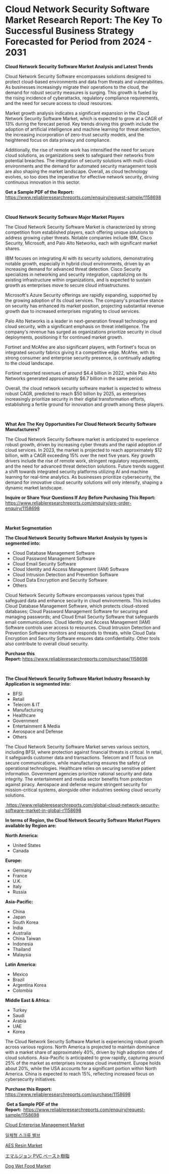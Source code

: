 <p><h1>Cloud Network Security Software Market Research Report: The Key To Successful Business Strategy Forecasted for Period from 2024 - 2031</h1></p><p><strong>Cloud Network Security Software Market Analysis and Latest Trends</strong></p>
<p><p>Cloud Network Security Software encompasses solutions designed to protect cloud-based environments and data from threats and vulnerabilities. As businesses increasingly migrate their operations to the cloud, the demand for robust security measures is surging. This growth is fueled by the rising incidence of cyberattacks, regulatory compliance requirements, and the need for secure access to cloud resources. </p><p>Market growth analysis indicates a significant expansion in the Cloud Network Security Software Market, which is expected to grow at a CAGR of 13% during the forecast period. Key trends driving this growth include the adoption of artificial intelligence and machine learning for threat detection, the increasing incorporation of zero-trust security models, and the heightened focus on data privacy and compliance. </p><p>Additionally, the rise of remote work has intensified the need for secure cloud solutions, as organizations seek to safeguard their networks from potential breaches. The integration of security solutions with multi-cloud environments and the demand for automated security management tools are also shaping the market landscape. Overall, as cloud technology evolves, so too does the imperative for effective network security, driving continuous innovation in this sector.</p></p>
<p><strong>Get a Sample PDF of the Report:&nbsp;</strong> <a href="https://www.reliableresearchreports.com/enquiry/request-sample/1158698">https://www.reliableresearchreports.com/enquiry/request-sample/1158698</a></p>
<p>&nbsp;</p>
<p><strong>Cloud Network Security Software Major Market Players</strong></p>
<p><p>The Cloud Network Security Software Market is characterized by strong competition from established players, each offering unique solutions to address growing cyber threats. Notable companies include IBM, Cisco Security, Microsoft, and Palo Alto Networks, each with significant market shares.</p><p>IBM focuses on integrating AI with its security solutions, demonstrating notable growth, especially in hybrid cloud environments, driven by an increasing demand for advanced threat detection. Cisco Security specializes in networking and security integration, capitalizing on its existing infrastructure within organizations, and is expected to sustain growth as enterprises move to secure cloud infrastructures.</p><p>Microsoft's Azure Security offerings are rapidly expanding, supported by the growing adoption of its cloud services. The company's proactive stance on security has enhanced its market position, projecting substantial revenue growth due to increased enterprises migrating to cloud services.</p><p>Palo Alto Networks is a leader in next-generation firewall technology and cloud security, with a significant emphasis on threat intelligence. The company's revenue has surged as organizations prioritize security in cloud deployments, positioning it for continued market growth.</p><p>Fortinet and McAfee are also significant players, with Fortinet's focus on integrated security fabrics giving it a competitive edge. McAfee, with its strong consumer and enterprise security presence, is continually adapting to the cloud landscape.</p><p>Fortinet reported revenues of around $4.4 billion in 2022, while Palo Alto Networks generated approximately $6.7 billion in the same period. </p><p>Overall, the cloud network security software market is expected to witness robust CAGR, predicted to reach $50 billion by 2025, as enterprises increasingly prioritize security in their digital transformation efforts, establishing a fertile ground for innovation and growth among these players.</p></p>
<p>&nbsp;</p>
<p><strong>What Are The Key Opportunities For Cloud Network Security Software Manufacturers?</strong></p>
<p><p>The Cloud Network Security Software market is anticipated to experience robust growth, driven by increasing cyber threats and the rapid adoption of cloud services. In 2023, the market is projected to reach approximately $12 billion, with a CAGR exceeding 15% over the next five years. Key growth drivers include the rise of remote work, stringent regulatory requirements, and the need for advanced threat detection solutions. Future trends suggest a shift towards integrated security platforms utilizing AI and machine learning for real-time analytics. As businesses prioritize cybersecurity, the demand for innovative cloud security solutions will only intensify, shaping a dynamic market landscape.</p></p>
<p><strong>Inquire or Share Your Questions If Any Before Purchasing This Report:</strong> <a href="https://www.reliableresearchreports.com/enquiry/pre-order-enquiry/1158698">https://www.reliableresearchreports.com/enquiry/pre-order-enquiry/1158698</a></p>
<p>&nbsp;</p>
<p><strong>Market Segmentation</strong></p>
<p><strong>The Cloud Network Security Software Market Analysis by types is segmented into:</strong></p>
<p><ul><li>Cloud Database Management Software</li><li>Cloud Password Management Software</li><li>Cloud Email Security Software</li><li>Cloud Identity and Access Management (IAM) Software</li><li>Cloud Intrusion Detection and Prevention Software</li><li>Cloud Data Encryption and Security Software</li><li>Others</li></ul></p>
<p><p>Cloud Network Security Software encompasses various types that safeguard data and enhance security in cloud environments. This includes Cloud Database Management Software, which protects cloud-stored databases; Cloud Password Management Software for securing and managing passwords; and Cloud Email Security Software that safeguards email communications. Cloud Identity and Access Management (IAM) Software controls user access to resources. Cloud Intrusion Detection and Prevention Software monitors and responds to threats, while Cloud Data Encryption and Security Software ensures data confidentiality. Other tools also contribute to overall cloud security.</p></p>
<p><strong>Purchase this Report:&nbsp;</strong><a href="https://www.reliableresearchreports.com/purchase/1158698">https://www.reliableresearchreports.com/purchase/1158698</a></p>
<p>&nbsp;</p>
<p><strong>The Cloud Network Security Software Market Industry Research by Application is segmented into:</strong></p>
<p><ul><li>BFSI</li><li>Retail</li><li>Telecom & IT</li><li>Manufacturing</li><li>Healthcare</li><li>Government</li><li>Entertainment & Media</li><li>Aerospace and Defense</li><li>Others</li></ul></p>
<p><p>The Cloud Network Security Software Market serves various sectors, including BFSI, where protection against financial threats is critical. In retail, it safeguards customer data and transactions. Telecom and IT focus on secure communications, while manufacturing ensures the safety of operational technologies. Healthcare relies on securing sensitive patient information. Government agencies prioritize national security and data integrity. The entertainment and media sector benefits from protection against piracy. Aerospace and defense require stringent security for mission-critical systems, alongside other industries seeking cloud security solutions.</p></p>
<p><a href="https://www.reliableresearchreports.com/global-cloud-network-security-software-market-in-global-r1158698">&nbsp;https://www.reliableresearchreports.com/global-cloud-network-security-software-market-in-global-r1158698</a></p>
<p><strong>In terms of Region, the Cloud Network Security Software Market Players available by Region are:</strong></p>
<p>
    <p> <strong> North America: </strong>
        <ul>
            <li>United States</li>
            <li>Canada</li>
        </ul>
        </p> 
    <p> <strong> Europe: </strong>
        <ul>
            <li>Germany</li>
            <li>France</li>
            <li>U.K.</li>
            <li>Italy</li>
            <li>Russia</li>
        </ul>
        </p> 
    <p> <strong> Asia-Pacific: </strong>
        <ul>
            <li>China</li>
            <li>Japan</li>
            <li>South Korea</li>
            <li>India</li>
            <li>Australia</li>
            <li>China Taiwan</li>
            <li>Indonesia</li>
            <li>Thailand</li>
            <li>Malaysia</li>
        </ul>
        </p> 
    <p> <strong> Latin America: </strong>
        <ul>
            <li>Mexico</li>
            <li>Brazil</li>
            <li>Argentina Korea</li>
            <li>Colombia</li>
        </ul>
        </p> 
    <p> <strong> Middle East & Africa: </strong>
        <ul>
            <li>Turkey</li>
            <li>Saudi</li>
            <li>Arabia</li>
            <li>UAE</li>
            <li>Korea</li>
        </ul>
    </p>
    </p>
<p><p>The Cloud Network Security Software Market is experiencing robust growth across various regions. North America is projected to maintain dominance with a market share of approximately 40%, driven by high adoption rates of cloud solutions. Asia-Pacific is anticipated to grow rapidly, capturing around 25% of the market as enterprises increase cloud investment. Europe holds about 20%, while the USA accounts for a significant portion within North America. China is expected to reach 15%, reflecting increased focus on cybersecurity initiatives.</p></p>
<p><strong>Purchase this Report: </strong><a href="https://www.reliableresearchreports.com/purchase/1158698">https://www.reliableresearchreports.com/purchase/1158698</a></p>
<p>&nbsp;<strong>Get a Sample PDF of the Report:&nbsp;&nbsp;</strong><a href="https://www.reliableresearchreports.com/enquiry/request-sample/1158698">https://www.reliableresearchreports.com/enquiry/request-sample/1158698</a></p>
<p><strong></strong></p>
<p><p><a href="https://github.com/RuthLucas64/Market-Research-Report-List-1/blob/main/cloud-enterprise-management-market.md">Cloud Enterprise Management Market</a></p><p><a href="https://medium.com/@wpzbonrg51/%EC%84%B8%EA%B3%84-one-component-screw-valve-market-%EC%9D%80-2024%EC%97%90%EC%84%9C-2031%EB%A1%9C-%EC%97%B0%ED%8F%89%EA%B7%A0-%EC%A6%9D%EA%B0%80%EC%9C%A8%EC%9D%84-%EB%B3%B4%EC%9D%BC-%EA%B2%83%EC%9C%BC%EB%A1%9C-%EC%98%88%EC%83%81%EB%90%A9%EB%8B%88%EB%8B%A4-bca8643a805e">일체형 스크류 밸브</a></p><p><a href="https://issuu.com/reportprime-2/docs/aes-resin-market-size-2030.pptx_2e459e047f9993">AES Resin Market</a></p><p><a href="https://medium.com/@shume96/%E3%82%A8%E3%83%9E%E3%83%AB%E3%82%B8%E3%83%A7%E3%83%B3pvc%E3%83%9A%E3%83%BC%E3%82%B9%E3%83%88%E6%A8%B9%E8%84%82%E5%B8%82%E5%A0%B4%E3%81%AE%E8%A3%BD%E5%93%81%E3%82%BF%E3%82%A4%E3%83%97-%E3%83%9E%E3%82%A4%E3%82%AF%E3%83%AD%E3%82%B5%E3%82%B9%E3%83%9A%E3%83%B3%E3%82%B7%E3%83%A7%E3%83%B3%E6%B3%95-%E3%82%A8%E3%83%9E%E3%83%AB%E3%82%B8%E3%83%A7%E3%83%B3%E6%B3%95-%E3%81%A8%E7%94%A8%E9%80%94-%E3%83%97%E3%83%A9%E3%82%B9%E3%83%81%E3%83%83%E3%82%AF%E3%83%95%E3%83%AD%E3%82%A2-%E4%BA%BA%E5%B7%A5%E7%9A%AE%E9%9D%A9-%E5%A1%97%E6%96%99%E3%81%A8%E3%82%B3%E3%83%BC%E3%83%86%E3%82%A3%E3%83%B3%E3%82%B0-%E5%A3%81%E7%B4%99-%E8%87%AA%E5%8B%95%E8%BB%8A%E3%82%B7%E3%83%BC%E3%83%AA%E3%83%B3%E3%82%B0-%E3%81%AB%E3%81%A4%E3%81%84%E3%81%A6%E3%81%AE%E5%8C%85%E6%8B%AC%E7%9A%84%E3%81%AA%E6%A6%82%E8%A6%81-20-9f78b4ff3e8b">エマルジョン PVC ペースト樹脂</a></p><p><a href="https://www.linkedin.com/pulse/unlocking-growth-potential-market-strategic-analysis-dog-wet-wjf5e?trackingId=1d1RY60YTHmptTrfsAX5BA%3D%3D">Dog Wet Food Market</a></p></p>